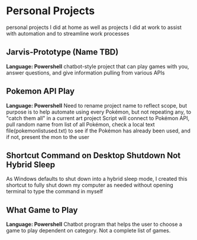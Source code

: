 # Personal Projects
personal projects I did at home as well as projects I did at work to assist with automation and to streamline work processes

## Jarvis-Prototype (Name TBD) ##
  **Language: Powershell**
  chatbot-style project that can play games with you, answer questions, and give information pulling from various APIs
  
## Pokemon API Play ##
  **Language: Powershell**
  Need to rename project name to reflect scope, but purpose is to help automate using every Pokémon, but not repeating any, to "catch them all" in a current art project
  Script will connect to Pokémon API, pull random name from list of all Pokémon, check a local text file(pokemonlistused.txt) to see if the Pokémon has already been used, and if not, present the mon to the user
  
## Shortcut Command on Desktop Shutdown Not Hybrid Sleep ##
  As Windows defaults to shut down into a hybrid sleep mode, I created this shortcut to fully shut down my computer as needed without opening terminal to type the command in myself

## What Game to Play ##
  **Language: Powershell**
  Chatbot program that helps the user to choose a game to play dependent on category. Not a complete list of games.
